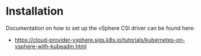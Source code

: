 # Installation

Documentation on how to set up the vSphere CSI driver can be found here:

* <https://cloud-provider-vsphere.sigs.k8s.io/tutorials/kubernetes-on-vsphere-with-kubeadm.html>

